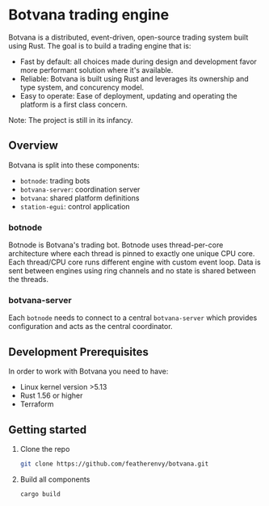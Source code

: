 # Botvana trading engine

Botvana is a distributed, event-driven, open-source trading system built using Rust.
The goal is to build a trading engine that is:

-   Fast by default: all choices made during design and development favor more
    performant solution where it's available.
-   Reliable: Botvana is built using Rust and leverages its ownership and type
    system, and concurency model.
-   Easy to operate: Ease of deployment, updating and operating the platform is
    a first class concern.

Note: The project is still in its infancy.

## Overview

Botvana is split into these components:

-   `botnode`: trading bots
-   `botvana-server`: coordination server
-   `botvana`: shared platform definitions
-   `station-egui`: control application

### botnode

Botnode is Botvana's trading bot. Botnode uses thread-per-core architecture where
each thread is pinned to exactly one unique CPU core. Each thread/CPU core runs
different engine with custom event loop. Data is sent between engines using ring
channels and no state is shared between the threads.

### botvana-server

Each `botnode` needs to connect to a central `botvana-server` which provides
configuration and acts as the central coordinator.

## Development Prerequisites

In order to work with Botvana you need to have:

-   Linux kernel version >5.13
-   Rust 1.56 or higher
-   Terraform

## Getting started

1.  Clone the repo
    ```sh
    git clone https://github.com/featherenvy/botvana.git
    ```
2.  Build all components
    ```sh
    cargo build
    ```
